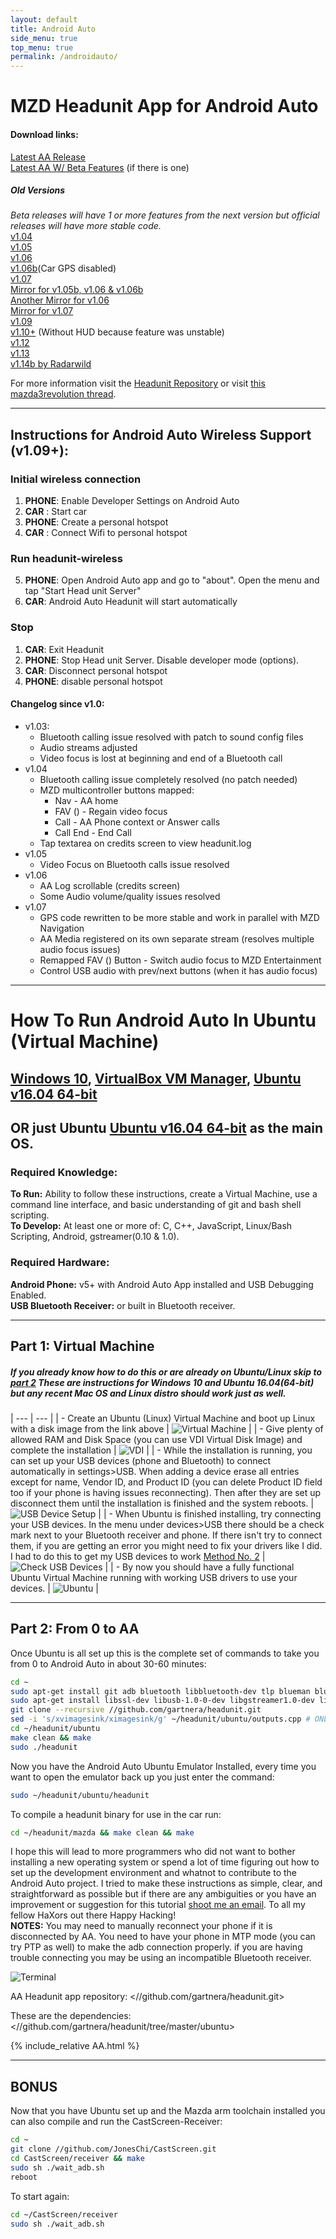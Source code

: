 ```yaml
---
layout: default
title: Android Auto
side_menu: true
top_menu: true
permalink: /androidauto/
---
```


# MZD Headunit App for Android Auto

#### Download links:
[Latest AA Release](http://aa.mazdatweaks.win)<br>
[Latest AA W/ Beta Features](http://aabeta.mazdatweaks.win) (if there is one)
##### Old Versions
_Beta releases will have 1 or more features from the next version but official releases will have more stable code._<br>
[v1.04](http://trevelopment.win/aa104)<br>
[v1.05](http://trevelopment.win/aa105)<br>
[v1.06](http://trevelopment.win/aa106)<br>
[v1.06b](http://trevelopment.win/aa106b)(Car GPS disabled)<br>
[v1.07](http://trevelopment.win/aa107)<br>
[Mirror for v1.05b, v1.06 & v1.06b](http://trevelopment.win/aa-mirror105b)<br>
[Another Mirror for v1.06](http://trevelopment.win/aa-megamirror106)<br>
[Mirror for v1.07](http://trevelopment.win/aamirror107)<br>
[v1.09](http://trevelopment.win/aa109)<br>
[v1.10+](http://trevelopment.win/aa110) (Without HUD because feature was unstable)<br>
[v1.12](https://dl.bintray.com/aio/aio/AA-v1.12.zip)<br>
[v1.13](https://dl.bintray.com/aio/aio/AA-v1.13.zip)<br>
[v1.14b by Radarwild](https://www.mazda3revolution.com/threads/aa-v1-14b-tru_go-fw55-59-fw70-abarth124-spider-sound-touch-usb-s-beta.239375/)

For more information visit the [Headunit Repository](http://trevelopment.win/aarepo)
or visit [this mazda3revolution thread](http://trevelopment.win/aafix).

---
## Instructions for Android Auto Wireless Support (v1.09+):

### Initial wireless connection
1. <b>PHONE</b>:  Enable Developer Settings on Android Auto
2. <b>CAR</b> : Start car
3. <b>PHONE</b>: Create a personal hotspot
4. <b>CAR</b> : Connect Wifi to personal hotspot

### Run headunit-wireless
5. <b>PHONE</b>: Open Android Auto app and go to "about". Open the menu and tap "Start Head unit Server"
6. <b>CAR</b>: Android Auto Headunit will start automatically

### Stop
1. <b>CAR</b>: Exit Headunit
2. <b>PHONE</b>: Stop Head unit Server. Disable developer mode (options).
3. <b>CAR</b>: Disconnect personal hotspot
4. <b>PHONE</b>: disable personal hotspot

#### Changelog since v1.0:
- v1.03:
  - Bluetooth calling issue resolved with patch to sound config files
  - Audio streams adjusted
  - Video focus is lost at beginning and end of a Bluetooth call
- v1.04
  - Bluetooth calling issue completely resolved (no patch needed)
  - MZD multicontroller buttons mapped:
    - Nav - AA home
    - FAV (<span class="icon-star"></span>) - Regain video focus
    - Call - AA Phone context or Answer calls
    - Call End - End Call
  - Tap textarea on credits screen to view headunit.log
- v1.05
  - Video Focus on Bluetooth calls issue resolved
- v1.06
  - AA Log scrollable (credits screen)
  - Some Audio volume/quality issues resolved
- v1.07
  - GPS code rewritten to be more stable and work in parallel with MZD Navigation
  - AA Media registered on its own separate stream (resolves multiple audio focus issues)
  - Remapped FAV (<span class="icon-star"></span>) Button - Switch audio focus to MZD Entertainment
  - Control USB audio with prev/next buttons (when it has audio focus)
---

# How To Run **Android Auto** In Ubuntu (Virtual Machine)

## [Windows 10](//www.microsoft.com/software-download/windows10 "Download Windows 10"), [VirtualBox VM Manager](//www.virtualbox.org/wiki/Downloads "Download VirtualBox"), [Ubuntu v16.04 64-bit](//www.ubuntu.com/download "Ubuntu Downloads")

## OR just Ubuntu [Ubuntu v16.04 64-bit](//www.ubuntu.com/download "Ubuntu Downloads") as the main OS.

### **Required Knowledge:**
**To Run:** Ability to follow these instructions, create a Virtual Machine, use a command line interface, and basic understanding of git and bash shell scripting.   
**To Develop:** At least one or more of: C, C++, JavaScript, Linux/Bash Scripting, Android, gstreamer(0.10 & 1.0).   

### **Required Hardware:**
**Android Phone:** v5+ with Android Auto App installed and USB Debugging Enabled.   
**USB Bluetooth Receiver:** or built in Bluetooth receiver.

---   
## Part 1: Virtual Machine

##### If you already know how to do this or are already on Ubuntu/Linux skip to [part 2](#part-2) These are instructions for Windows 10 and Ubuntu 16.04(64-bit) but any recent Mac OS and Linux distro should work just as well.

| --- | --- |
| - Create an Ubuntu (Linux) Virtual Machine and boot up Linux with a disk image from the link above | ![Virtual Machine](/images/AA/vm1.jpg "Set Up Virtual Machine") |
| - Give plenty of allowed RAM and Disk Space (you can use VDI Virtual Disk Image) and complete the installation | ![VDI](/images/AA/vm2.jpg "VDI") |
| - While the installation is running, you can set up your USB devices (phone and Bluetooth) to connect automatically in settings>USB.  When adding a device erase all entries except for name, Vendor ID, and Product ID (you can delete Product ID field too if your phone is having issues reconnecting). Then after they are set up disconnect them until the installation is finished and the system reboots. | ![USB Device Setup](/images/AA/vm3.jpg "USB Device Setup") |
| - When Ubuntu is finished installing, try connecting your USB devices.  In the menu under devices>USB there should be a check mark next to your Bluetooth receiver and phone.  If there isn't try to connect them, if you are getting an error you might need to fix your drivers like I did. I had to do this to get my USB devices to work [Method No. 2](http://www.cyberprogrammers.net/2015/04/how-to-fix-usb-device-is-busy-with.html "I had to use Method 2 to fix my issues") | ![Check USB Devices](/images/AA/vm4.jpg "Check USB Devices") |
| - By now you should have a fully functional Ubuntu Virtual Machine running with working USB drivers to use your devices. | ![Ubuntu](/images/AA/ubuntu.png "Ubuntu") |

---
<a name="part-2"></a>
## Part 2:  From 0 to AA
Once Ubuntu is all set up this is the complete set of commands to take you from 0 to Android Auto in about 30-60 minutes:
```sh
cd ~
sudo apt-get install git adb bluetooth libbluetooth-dev tlp blueman bluemon bluez libsdl2-2.0-0 libsdl2-ttf-2.0-0 libportaudio2 gstreamer1.0-plugins-base-apps gstreamer1.0-plugins-bad gstreamer1.0-libav gstreamer1.0-alsa
sudo apt-get install libssl-dev libusb-1.0-0-dev libgstreamer1.0-dev libgstreamer-plugins-base1.0-dev libsdl1.2-dev libgtk-3-dev libudev-dev libunwind-dev libsdl2-dev libgstreamer-plugins-bad1.0-dev protobuf-compiler libdbusxx
git clone --recursive //github.com/gartnera/headunit.git
sed -i 's/xvimagesink/ximagesink/g' ~/headunit/ubuntu/outputs.cpp # ONLY NEEDED if running on a virtual machine
cd ~/headunit/ubuntu
make clean && make
sudo ./headunit
```
Now you have the Android Auto Ubuntu Emulator Installed, every time you want to open the emulator back up you just enter the command:  
```sh
sudo ~/headunit/ubuntu/headunit
```

To compile a headunit binary for use in the car run:
```sh
cd ~/headunit/mazda && make clean && make
```

I hope this will lead to more programmers who did not want to bother installing a new operating system or spend a lot of time figuring out how to set up the development environment and whatnot to contribute to the Android Auto project.  I tried to make these instructions as simple, clear, and straightforward as possible but if there are any ambiguities or you have an improvement or suggestion for this tutorial [shoot me an email](mailto:trez@mazdatweaks.com?subject=AA%20on%20Ubuntu%20Suggestion). To all my fellow HaXors out there Happy Hacking!   
**NOTES:** You may need to manually reconnect your phone if it is disconnected by AA.  You need to have your phone in MTP mode (you can try PTP as well) to make the adb connection properly.  if you are having trouble connecting you may be using an incompatible Bluetooth receiver.

![Terminal](/images/AA/terminal.jpg "Terminal")

AA Headunit app repository:
<//github.com/gartnera/headunit.git>

These are the dependencies:
<//github.com/gartnera/headunit/tree/master/ubuntu>  

{% include_relative AA.html %}

---
## **BONUS**

Now that you have Ubuntu set up and the Mazda arm toolchain installed you can also compile and run the CastScreen-Receiver:
```sh
cd ~
git clone //github.com/JonesChi/CastScreen.git
cd CastScreen/receiver && make
sudo sh ./wait_adb.sh
reboot
```

To start again:  
```sh
cd ~/CastScreen/receiver
sudo sh ./wait_adb.sh
```

<style>
#updated- img{max-width:500px;}
</style>
